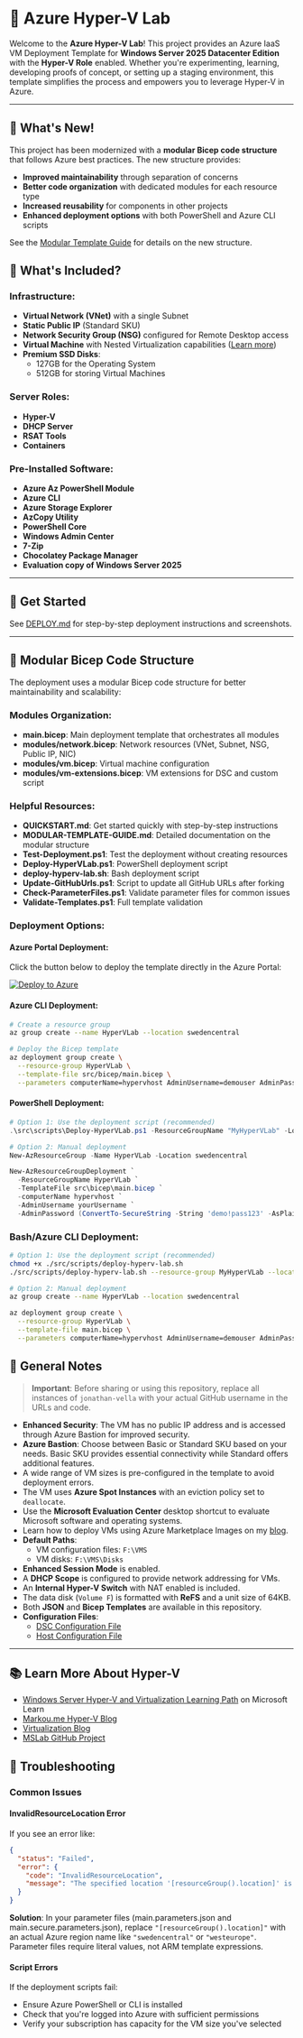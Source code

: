 # 🚀 Azure Hyper-V Lab

Welcome to the **Azure Hyper-V Lab**! This project provides an Azure IaaS VM Deployment Template for **Windows Server 2025 Datacenter Edition** with the **Hyper-V Role** enabled. Whether you're experimenting, learning, developing proofs of concept, or setting up a staging environment, this template simplifies the process and empowers you to leverage Hyper-V in Azure.

---

## 🚀 What's New!

This project has been modernized with a **modular Bicep code structure** that follows Azure best practices. The new structure provides:

- **Improved maintainability** through separation of concerns
- **Better code organization** with dedicated modules for each resource type
- **Increased reusability** for components in other projects
- **Enhanced deployment options** with both PowerShell and Azure CLI scripts

See the [Modular Template Guide](./MODULAR-TEMPLATE-GUIDE.md) for details on the new structure.

## 🌟 What's Included?

### Infrastructure:
- **Virtual Network (VNet)** with a single Subnet
- **Static Public IP** (Standard SKU)
- **Network Security Group (NSG)** configured for Remote Desktop access
- **Virtual Machine** with Nested Virtualization capabilities ([Learn more](https://www.markou.me))
- **Premium SSD Disks**:
  - 127GB for the Operating System
  - 512GB for storing Virtual Machines

### Server Roles:
- **Hyper-V**
- **DHCP Server**
- **RSAT Tools**
- **Containers**

### Pre-Installed Software:
- **Azure Az PowerShell Module**
- **Azure CLI**
- **Azure Storage Explorer**
- **AzCopy Utility**
- **PowerShell Core**
- **Windows Admin Center**
- **7-Zip**
- **Chocolatey Package Manager**
- **Evaluation copy of Windows Server 2025**

---

## 🚀 Get Started

See [DEPLOY.md](./DEPLOY.md) for step-by-step deployment instructions and screenshots.

---

## 🧰 Modular Bicep Code Structure

The deployment uses a modular Bicep code structure for better maintainability and scalability:

### Modules Organization:
- **main.bicep**: Main deployment template that orchestrates all modules
- **modules/network.bicep**: Network resources (VNet, Subnet, NSG, Public IP, NIC)
- **modules/vm.bicep**: Virtual machine configuration
- **modules/vm-extensions.bicep**: VM extensions for DSC and custom script

### Helpful Resources:
- **QUICKSTART.md**: Get started quickly with step-by-step instructions
- **MODULAR-TEMPLATE-GUIDE.md**: Detailed documentation on the modular structure
- **Test-Deployment.ps1**: Test the deployment without creating resources
- **Deploy-HyperVLab.ps1**: PowerShell deployment script
- **deploy-hyperv-lab.sh**: Bash deployment script
- **Update-GitHubUrls.ps1**: Script to update all GitHub URLs after forking
- **Check-ParameterFiles.ps1**: Validate parameter files for common issues
- **Validate-Templates.ps1**: Full template validation

### Deployment Options:

#### Azure Portal Deployment:
Click the button below to deploy the template directly in the Azure Portal:

[![Deploy to Azure](https://aka.ms/deploytoazurebutton)](https://portal.azure.com/#create/Microsoft.Template/uri/https%3A%2F%2Fraw.githubusercontent.com%2Fjonathan-vella%2FAzure-Hyper-V-Lab%2Fmain%2Fsrc%2Fbicep%2Fmain.json)

#### Azure CLI Deployment:
```bash
# Create a resource group
az group create --name HyperVLab --location swedencentral

# Deploy the Bicep template
az deployment group create \
  --resource-group HyperVLab \
  --template-file src/bicep/main.bicep \
  --parameters computerName=hypervhost AdminUsername=demouser AdminPassword='demo!pass123'
```

#### PowerShell Deployment:
```powershell
# Option 1: Use the deployment script (recommended)
.\src\scripts\Deploy-HyperVLab.ps1 -ResourceGroupName "MyHyperVLab" -Location "swedencentral" -AdminPassword (ConvertTo-SecureString -String 'demo!pass123' -AsPlainText -Force)

# Option 2: Manual deployment
New-AzResourceGroup -Name HyperVLab -Location swedencentral

New-AzResourceGroupDeployment `
  -ResourceGroupName HyperVLab `
  -TemplateFile src\bicep\main.bicep `
  -computerName hypervhost `
  -AdminUsername yourUsername `
  -AdminPassword (ConvertTo-SecureString -String 'demo!pass123' -AsPlainText -Force)
```

### Bash/Azure CLI Deployment:
```bash
# Option 1: Use the deployment script (recommended)
chmod +x ./src/scripts/deploy-hyperv-lab.sh
./src/scripts/deploy-hyperv-lab.sh --resource-group MyHyperVLab --location swedencentral --password 'demo!pass123'

# Option 2: Manual deployment
az group create --name HyperVLab --location swedencentral

az deployment group create \
  --resource-group HyperVLab \
  --template-file main.bicep \
  --parameters computerName=hypervhost AdminUsername=demouser AdminPassword='demo!pass123'
```

## 📝 General Notes

> **Important**: Before sharing or using this repository, replace all instances of `jonathan-vella` with your actual GitHub username in the URLs and code.

- **Enhanced Security**: The VM has no public IP address and is accessed through Azure Bastion for improved security.
- **Azure Bastion**: Choose between Basic or Standard SKU based on your needs. Basic SKU provides essential connectivity while Standard offers additional features.
- A wide range of VM sizes is pre-configured in the template to avoid deployment errors.
- The VM uses **Azure Spot Instances** with an eviction policy set to `deallocate`.
- Use the **Microsoft Evaluation Center** desktop shortcut to evaluate Microsoft software and operating systems.
- Learn how to deploy VMs using Azure Marketplace Images on my [blog](https://www.markou.me/2022/03/use-azure-marketplace-images-to-deploy-virtual-machines-on-azure-stack-hci/).
- **Default Paths**:
  - VM configuration files: `F:\VMS`
  - VM disks: `F:\VMS\Disks`
- **Enhanced Session Mode** is enabled.
- A **DHCP Scope** is configured to provide network addressing for VMs.
- An **Internal Hyper-V Switch** with NAT enabled is included.
- The data disk (`Volume F`) is formatted with **ReFS** and a unit size of 64KB.
- Both **JSON** and **Bicep Templates** are available in this repository.
- **Configuration Files**:
  - [DSC Configuration File](dsc/DSCInstallWindowsFeatures.ps1)
  - [Host Configuration File](/HostConfig.ps1)

---

## 📚 Learn More About Hyper-V

- [Windows Server Hyper-V and Virtualization Learning Path](https://docs.microsoft.com/en-us/learn/paths/windows-server-hyper-v-virtualization/) on Microsoft Learn
- [Markou.me Hyper-V Blog](https://www.markou.me/category/hyper-v/)
- [Virtualization Blog](https://techcommunity.microsoft.com/t5/virtualization/bg-p/Virtualization)
- [MSLab GitHub Project](https://github.com/microsoft/MSLab)

## 🔧 Troubleshooting

### Common Issues

#### InvalidResourceLocation Error
If you see an error like:
```json
{
  "status": "Failed",
  "error": {
    "code": "InvalidResourceLocation",
    "message": "The specified location '[resourceGroup().location]' is invalid."
  }
}
```
**Solution**: In your parameter files (main.parameters.json and main.secure.parameters.json), replace `"[resourceGroup().location]"` with an actual Azure region name like `"swedencentral"` or `"westeurope"`. Parameter files require literal values, not ARM template expressions.

#### Script Errors
If the deployment scripts fail:
- Ensure Azure PowerShell or CLI is installed
- Check that you're logged into Azure with sufficient permissions
- Verify your subscription has capacity for the VM size you've selected
